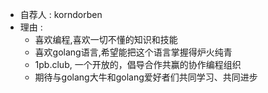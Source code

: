 * 自荐人 : korndorben
* 理由 : 
    * 喜欢编程,喜欢一切不懂的知识和技能
    * 喜欢golang语言,希望能把这个语言掌握得炉火纯青
    * 1pb.club, 一个开放的，倡导合作共赢的协作编程组织
    * 期待与golang大牛和golang爱好者们共同学习、共同进步
